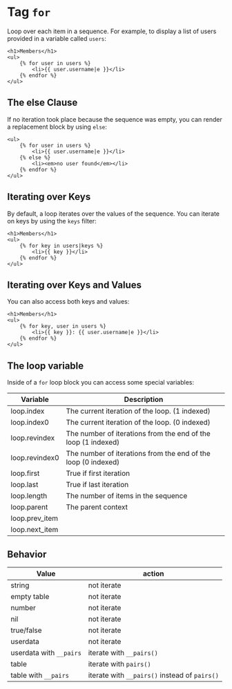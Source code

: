 Tag `for`
=========

Loop over each item in a sequence. 
For example, to display a list of users provided in a variable called `users`:

```twig
<h1>Members</h1>
<ul>
    {% for user in users %}
        <li>{{ user.username|e }}</li>
    {% endfor %}
</ul>
```

The else Clause
---------------

If no iteration took place because the sequence was empty, you can render a replacement block by using `else`:

```twig
<ul>
    {% for user in users %}
        <li>{{ user.username|e }}</li>
    {% else %}
        <li><em>no user found</em></li>
    {% endfor %}
</ul>
```

Iterating over Keys
-------------------

By default, a loop iterates over the values of the sequence. You can iterate on keys by using the `keys` filter:

```twig
<h1>Members</h1>
<ul>
    {% for key in users|keys %}
        <li>{{ key }}</li>
    {% endfor %}
</ul>
```

Iterating over Keys and Values
------------------------------

You can also access both keys and values:

```twig
<h1>Members</h1>
<ul>
    {% for key, user in users %}
        <li>{{ key }}: {{ user.username|e }}</li>
    {% endfor %}
</ul>
```

The loop variable
-----------------

Inside of a `for` loop block you can access some special variables:

| Variable          | Description               |
|-------------------|---------------------------|
| loop.index        | The current iteration of the loop. (1 indexed) |
| loop.index0       | The current iteration of the loop. (0 indexed) |
| loop.revindex     | The number of iterations from the end of the loop (1 indexed) |
| loop.revindex0    | The number of iterations from the end of the loop (0 indexed) |
| loop.first        | True if first iteration |
| loop.last         | True if last iteration |
| loop.length       | The number of items in the sequence |
| loop.parent       | The parent context |
| loop.prev_item    | |
| loop.next_item    | |

Behavior
--------

| Value                    | action               |
|--------------------------|----------------------|
| string                   | not iterate          |
| empty table              | not iterate          |
| number                   | not iterate          |
| nil                      | not iterate          |
| true/false               | not iterate          |
| userdata                 | not iterate          |
| userdata with `__pairs`  | iterate with `__pairs()` |
| table                    | iterate with `pairs()` |
| table with `__pairs`     | iterate with `__pairs()` instead of `pairs()` |
